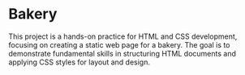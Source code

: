 # Bakery
This project is a hands-on practice for HTML and CSS development, focusing on creating a static web page for a bakery. The goal is to demonstrate fundamental skills in structuring HTML documents and applying CSS styles for layout and design.
